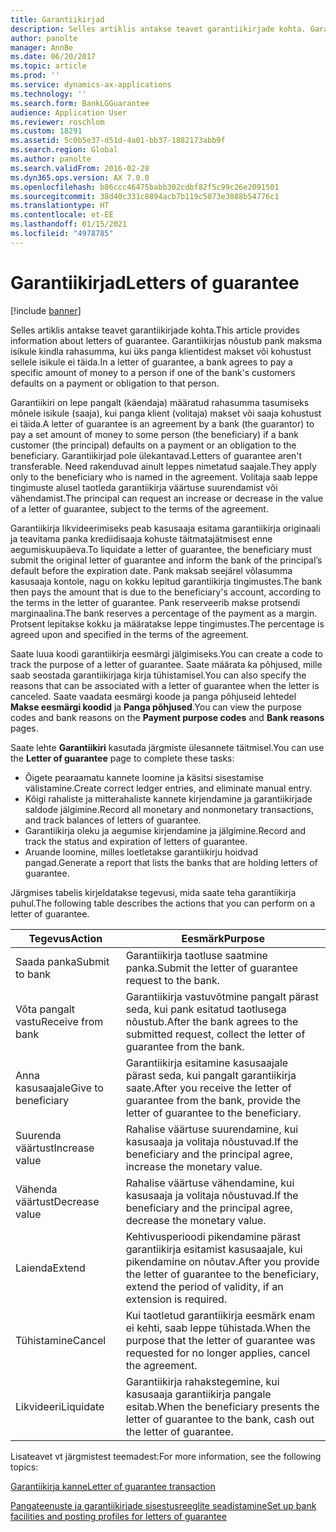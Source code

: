 ```yaml
---
title: Garantiikirjad
description: Selles artiklis antakse teavet garantiikirjade kohta. Garantiikirjas nõustub pank maksma isikule kindla rahasumma, kui üks panga klientidest makset või kohustust sellele isikule ei täida.
author: panolte
manager: AnnBe
ms.date: 06/20/2017
ms.topic: article
ms.prod: ''
ms.service: dynamics-ax-applications
ms.technology: ''
ms.search.form: BankLGGuarantee
audience: Application User
ms.reviewer: roschlom
ms.custom: 18291
ms.assetid: 5c0b5e37-d51d-4a01-bb37-1882173abb9f
ms.search.region: Global
ms.author: panolte
ms.search.validFrom: 2016-02-28
ms.dyn365.ops.version: AX 7.0.0
ms.openlocfilehash: b86ccc46475babb302cdbf82f5c99c26e2091501
ms.sourcegitcommit: 38d40c331c8894acb7b119c5073e3088b54776c1
ms.translationtype: HT
ms.contentlocale: et-EE
ms.lasthandoff: 01/15/2021
ms.locfileid: "4978785"
---
```

# <a name="letters-of-guarantee"></a><span data-ttu-id="b3053-104">Garantiikirjad</span><span class="sxs-lookup"><span data-stu-id="b3053-104">Letters of guarantee</span></span>

[!include [banner](../includes/banner.md)]

<span data-ttu-id="b3053-105">Selles artiklis antakse teavet garantiikirjade kohta.</span><span class="sxs-lookup"><span data-stu-id="b3053-105">This article provides information about letters of guarantee.</span></span> <span data-ttu-id="b3053-106">Garantiikirjas nõustub pank maksma isikule kindla rahasumma, kui üks panga klientidest makset või kohustust sellele isikule ei täida.</span><span class="sxs-lookup"><span data-stu-id="b3053-106">In a letter of guarantee, a bank agrees to pay a specific amount of money to a person if one of the bank's customers defaults on a payment or obligation to that person.</span></span> 

<span data-ttu-id="b3053-107">Garantiikiri on lepe pangalt (käendaja) määratud rahasumma tasumiseks mõnele isikule (saaja), kui panga klient (volitaja) makset või saaja kohustust ei täida.</span><span class="sxs-lookup"><span data-stu-id="b3053-107">A letter of guarantee is an agreement by a bank (the guarantor) to pay a set amount of money to some person (the beneficiary) if a bank customer (the principal) defaults on a payment or an obligation to the beneficiary.</span></span> <span data-ttu-id="b3053-108">Garantiikirjad pole ülekantavad.</span><span class="sxs-lookup"><span data-stu-id="b3053-108">Letters of guarantee aren't transferable.</span></span> <span data-ttu-id="b3053-109">Need rakenduvad ainult leppes nimetatud saajale.</span><span class="sxs-lookup"><span data-stu-id="b3053-109">They apply only to the beneficiary who is named in the agreement.</span></span> <span data-ttu-id="b3053-110">Volitaja saab leppe tingimuste alusel taotleda garantiikirja väärtuse suurendamist või vähendamist.</span><span class="sxs-lookup"><span data-stu-id="b3053-110">The principal can request an increase or decrease in the value of a letter of guarantee, subject to the terms of the agreement.</span></span> 

<span data-ttu-id="b3053-111">Garantiikirja likvideerimiseks peab kasusaaja esitama garantiikirja originaali ja teavitama panka krediidisaaja kohuste täitmatajätmisest enne aegumiskuupäeva.</span><span class="sxs-lookup"><span data-stu-id="b3053-111">To liquidate a letter of guarantee, the beneficiary must submit the original letter of guarantee and inform the bank of the principal’s default before the expiration date.</span></span> <span data-ttu-id="b3053-112">Pank maksab seejärel võlasumma kasusaaja kontole, nagu on kokku lepitud garantiikirja tingimustes.</span><span class="sxs-lookup"><span data-stu-id="b3053-112">The bank then pays the amount that is due to the beneficiary's account, according to the terms in the letter of guarantee.</span></span> <span data-ttu-id="b3053-113">Pank reserveerib makse protsendi marginaalina.</span><span class="sxs-lookup"><span data-stu-id="b3053-113">The bank reserves a percentage of the payment as a margin.</span></span> <span data-ttu-id="b3053-114">Protsent lepitakse kokku ja määratakse leppe tingimustes.</span><span class="sxs-lookup"><span data-stu-id="b3053-114">The percentage is agreed upon and specified in the terms of the agreement.</span></span> 

<span data-ttu-id="b3053-115">Saate luua koodi garantiikirja eesmärgi jälgimiseks.</span><span class="sxs-lookup"><span data-stu-id="b3053-115">You can create a code to track the purpose of a letter of guarantee.</span></span> <span data-ttu-id="b3053-116">Saate määrata ka põhjused, mille saab seostada garantiikirjaga kirja tühistamisel.</span><span class="sxs-lookup"><span data-stu-id="b3053-116">You can also specify the reasons that can be associated with a letter of guarantee when the letter is canceled.</span></span> <span data-ttu-id="b3053-117">Saate vaadata eesmärgi koode ja panga põhjuseid lehtedel **Makse eesmärgi koodid** ja **Panga põhjused**.</span><span class="sxs-lookup"><span data-stu-id="b3053-117">You can view the purpose codes and bank reasons on the **Payment purpose codes** and **Bank reasons** pages.</span></span> 

<span data-ttu-id="b3053-118">Saate lehte **Garantiikiri** kasutada järgmiste ülesannete täitmisel.</span><span class="sxs-lookup"><span data-stu-id="b3053-118">You can use the **Letter of guarantee** page to complete these tasks:</span></span>

-   <span data-ttu-id="b3053-119">Õigete pearaamatu kannete loomine ja käsitsi sisestamise välistamine.</span><span class="sxs-lookup"><span data-stu-id="b3053-119">Create correct ledger entries, and eliminate manual entry.</span></span>
-   <span data-ttu-id="b3053-120">Kõigi rahaliste ja mitterahaliste kannete kirjendamine ja garantiikirjade saldode jälgimine.</span><span class="sxs-lookup"><span data-stu-id="b3053-120">Record all monetary and nonmonetary transactions, and track balances of letters of guarantee.</span></span>
-   <span data-ttu-id="b3053-121">Garantiikirja oleku ja aegumise kirjendamine ja jälgimine.</span><span class="sxs-lookup"><span data-stu-id="b3053-121">Record and track the status and expiration of letters of guarantee.</span></span>
-   <span data-ttu-id="b3053-122">Aruande loomine, milles loetletakse garantiikirju hoidvad pangad.</span><span class="sxs-lookup"><span data-stu-id="b3053-122">Generate a report that lists the banks that are holding letters of guarantee.</span></span>

<span data-ttu-id="b3053-123">Järgmises tabelis kirjeldatakse tegevusi, mida saate teha garantiikirja puhul.</span><span class="sxs-lookup"><span data-stu-id="b3053-123">The following table describes the actions that you can perform on a letter of guarantee.</span></span>

| <span data-ttu-id="b3053-124">Tegevus</span><span class="sxs-lookup"><span data-stu-id="b3053-124">Action</span></span>              | <span data-ttu-id="b3053-125">Eesmärk</span><span class="sxs-lookup"><span data-stu-id="b3053-125">Purpose</span></span>                                                                                                                   |
|---------------------|---------------------------------------------------------------------------------------------------------------------------|
| <span data-ttu-id="b3053-126">Saada panka</span><span class="sxs-lookup"><span data-stu-id="b3053-126">Submit to bank</span></span>      | <span data-ttu-id="b3053-127">Garantiikirja taotluse saatmine panka.</span><span class="sxs-lookup"><span data-stu-id="b3053-127">Submit the letter of guarantee request to the bank.</span></span>                                                                       |
| <span data-ttu-id="b3053-128">Võta pangalt vastu</span><span class="sxs-lookup"><span data-stu-id="b3053-128">Receive from bank</span></span>   | <span data-ttu-id="b3053-129">Garantiikirja vastuvõtmine pangalt pärast seda, kui pank esitatud taotlusega nõustub.</span><span class="sxs-lookup"><span data-stu-id="b3053-129">After the bank agrees to the submitted request, collect the letter of guarantee from the bank.</span></span>                            |
| <span data-ttu-id="b3053-130">Anna kasusaajale</span><span class="sxs-lookup"><span data-stu-id="b3053-130">Give to beneficiary</span></span> | <span data-ttu-id="b3053-131">Garantiikirja esitamine kasusaajale pärast seda, kui pangalt garantiikirja saate.</span><span class="sxs-lookup"><span data-stu-id="b3053-131">After you receive the letter of guarantee from the bank, provide the letter of guarantee to the beneficiary.</span></span>              |
| <span data-ttu-id="b3053-132">Suurenda väärtust</span><span class="sxs-lookup"><span data-stu-id="b3053-132">Increase value</span></span>      | <span data-ttu-id="b3053-133">Rahalise väärtuse suurendamine, kui kasusaaja ja volitaja nõustuvad.</span><span class="sxs-lookup"><span data-stu-id="b3053-133">If the beneficiary and the principal agree, increase the monetary value.</span></span>                                                  |
| <span data-ttu-id="b3053-134">Vähenda väärtust</span><span class="sxs-lookup"><span data-stu-id="b3053-134">Decrease value</span></span>      | <span data-ttu-id="b3053-135">Rahalise väärtuse vähendamine, kui kasusaaja ja volitaja nõustuvad.</span><span class="sxs-lookup"><span data-stu-id="b3053-135">If the beneficiary and the principal agree, decrease the monetary value.</span></span>                                                  |
| <span data-ttu-id="b3053-136">Laienda</span><span class="sxs-lookup"><span data-stu-id="b3053-136">Extend</span></span>              | <span data-ttu-id="b3053-137">Kehtivusperioodi pikendamine pärast garantiikirja esitamist kasusaajale, kui pikendamine on nõutav.</span><span class="sxs-lookup"><span data-stu-id="b3053-137">After you provide the letter of guarantee to the beneficiary, extend the period of validity, if an extension is required.</span></span> |
| <span data-ttu-id="b3053-138">Tühistamine</span><span class="sxs-lookup"><span data-stu-id="b3053-138">Cancel</span></span>              | <span data-ttu-id="b3053-139">Kui taotletud garantiikirja eesmärk enam ei kehti, saab leppe tühistada.</span><span class="sxs-lookup"><span data-stu-id="b3053-139">When the purpose that the letter of guarantee was requested for no longer applies, cancel the agreement.</span></span>                  |
| <span data-ttu-id="b3053-140">Likvideeri</span><span class="sxs-lookup"><span data-stu-id="b3053-140">Liquidate</span></span>           | <span data-ttu-id="b3053-141">Garantiikirja rahakstegemine, kui kasusaaja garantiikirja pangale esitab.</span><span class="sxs-lookup"><span data-stu-id="b3053-141">When the beneficiary presents the letter of guarantee to the bank, cash out the letter of guarantee.</span></span>                      |


<span data-ttu-id="b3053-142">Lisateavet vt järgmistest teemadest:</span><span class="sxs-lookup"><span data-stu-id="b3053-142">For more information, see the following topics:</span></span>

[<span data-ttu-id="b3053-143">Garantiikirja kanne</span><span class="sxs-lookup"><span data-stu-id="b3053-143">Letter of guarantee transaction</span></span>](tasks/letter-guarantee-transaction.md)

[<span data-ttu-id="b3053-144">Pangateenuste ja garantiikirjade sisestusreeglite seadistamine</span><span class="sxs-lookup"><span data-stu-id="b3053-144">Set up bank facilities and posting profiles for letters of guarantee</span></span>](tasks/set-up-bank-facilities-posting-profiles.md)


